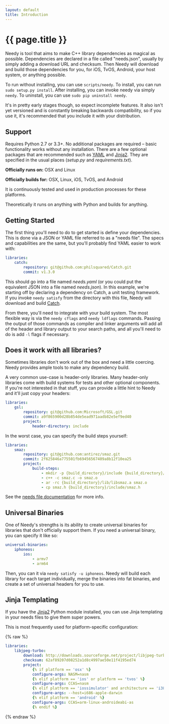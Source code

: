 ```yaml
---
layout: default
title: Introduction
---
```

{{ page.title }}
==

Needy is tool that aims to make C++ library dependencies as magical as possible. Dependencies are declared in a file called "needs.json", usually by simply adding a download URL and checksum. Then Needy will download and build those dependencies for you, for iOS, TvOS, Android, your host system, or anything possible.

To run without installing, you can use `scripts/needy`. To install, you can run `sudo setup.py install`. After installing, you can invoke needy via simply `needy`. To uninstall, you can use `sudo pip uninstall needy`.

It's in pretty early stages though, so expect incomplete features. It also isn't yet versioned and is constantly breaking backwards compatibility, so if you use it, it's recommended that you include it with your distribution.

Support
--

Requires Python 2.7 or 3.3+. No additional packages are required – basic functionality works without any installation. There are a few optional packages that are recommended such as [YAML](http://pyyaml.org/wiki/PyYAML) and [Jinja2](http://jinja.pocoo.org). They are specified in the usual places (*setup.py* and *requirements.txt*).

**Officially runs on:** OSX and Linux

**Officially builds for:** OSX, Linux, iOS, TvOS, and Android

It is continuously tested and used in production processes for these platforms.

Theoretically it runs on anything with Python and builds for anything.

Getting Started
--

The first thing you'll need to do to get started is define your dependencies. This is done via a JSON or YAML file referred to as a "needs file". The specs and capabilities are the same, but you'll probably find YAML easier to work with:

```yaml
libraries:
    catch:
        repository: git@github.com:philsquared/Catch.git
        commit: v1.3.0
```

This should go into a file named *needs.yaml* (or you could put the equivalent JSON into a file named *needs.json*). In this example, we're starting off by declaring a dependency on Catch, a unit testing framework. If you invoke `needy satisfy` from the directory with this file, Needy will download and build [Catch](https://github.com/philsquared/Catch).

From there, you'll need to integrate with your build system. The most flexible way is via the `needy cflags` and `needy ldflags` commands. Passing the output of those commands as compiler and linker arguments will add all of the header and library output to your search paths, and all you'll need to do is add `-l` flags if necessary.

Does it work with all libraries?
--

Sometimes libraries don't work out of the box and need a little coercing. Needy provides ample tools to make any dependency build.

A very common use-case is header-only libraries. Many header-only libraries come with build systems for tests and other optional components. If you're not interested in that stuff, you can provide a little hint to Needy and it'll just copy your headers:

```yaml
libraries:
    gsl:
        repository: git@github.com:Microsoft/GSL.git
        commit: a9f865900d28b854de5ead971aadb82e5ef9ed40
        project:
            header-directory: include
```

In the worst case, you can specify the build steps yourself:

```yaml
libraries:
    smaz:
        repository: git@github.com:antirez/smaz.git
        commit: 2f625846a775501fb69456567409a8b12f10ea25
        project:
            build-steps:
                - mkdir -p {build_directory}/include {build_directory}/lib
                - c++ -c smaz.c -o smaz.o
                - ar -rc {build_directory}/lib/libsmaz.a smaz.o
                - cp smaz.h {build_directory}/include/smaz.h
```

See the <a href="{{ 'needs-file' | prepend: site.github.url }}">needs file documentation</a> for more info.

Universal Binaries
--

One of Needy's strengths is its ability to create universal binaries for libraries that don't officially support them. If you need a universal binary, you can specify it like so:

```yaml
universal-binaries:
    iphoneos:
        ios:
            - armv7
            - arm64
```

Then, you can it via `needy satisfy -u iphoneos`. Needy will build each library for each target individually, merge the binaries into fat binaries, and create a set of universal headers for you to use.

Jinja Templating
--

If you have the [Jinja2](http://jinja.pocoo.org/) Python module installed, you can use Jinja templating in your needs files to give them super powers.

This is most frequently used for platform-specific configuration:

{% raw %}
```yaml
libraries:
    libjpeg-turbo:
        download: http://downloads.sourceforge.net/project/libjpeg-turbo/1.4.90%20%281.5%20beta1%29/libjpeg-turbo-1.4.90.tar.gz
        checksum: 62af89207d08252a1d8c4997ae50e11f4195ed74
        project:
            {% if platform == 'osx' %}
            configure-args: NASM=nasm
            {% elif platform == 'ios' or platform == 'tvos' %}
            configure-args: CCAS=nasm
            {% elif platform == 'iossimulator' and architecture == 'i386' %}
            configure-args: --host=i686-apple-darwin
            {% elif platform == 'android' %}
            configure-args: CCAS=arm-linux-androideabi-as
            {% endif %}
```
{% endraw %}
